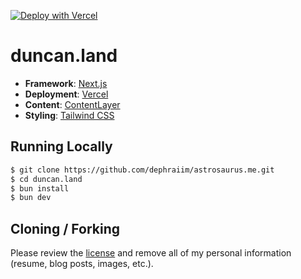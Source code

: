 [![Deploy with Vercel](https://vercel.com/button)](https://vercel.com/new/git/external?repository-url=https%3A%2F%2Fgithub.com%2Fdephraiim%2Fduncan.land)

# duncan.land

- **Framework**: [Next.js](https://nextjs.org/)
- **Deployment**: [Vercel](https://vercel.com)
- **Content**: [ContentLayer](https://contentlayer.dev/)
- **Styling**: [Tailwind CSS](https://tailwindcss.com/)

## Running Locally

```bash
$ git clone https://github.com/dephraiim/astrosaurus.me.git
$ cd duncan.land
$ bun install
$ bun dev
```

## Cloning / Forking

Please review the [license](/LICENSE) and remove all of my personal information (resume, blog posts, images, etc.).
